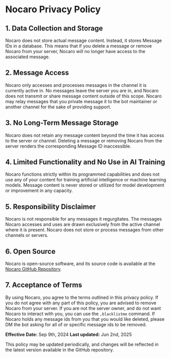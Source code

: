 # Nocaro Privacy Policy

## 1. Data Collection and Storage

Nocaro does not store actual message content. Instead, it stores Message IDs in a database. This means that if you delete a message or remove Nocaro from your server, Nocaro will no longer have access to the associated message.

## 2. Message Access

Nocaro only accesses and processes messages in the channel it is currently active in. No messages leave the server you are in, and Nocaro does not transmit or share message content outside of this scope. Nocaro may relay messages that you private message it to the bot maintainer or another channel for the sake of providing support.

## 3. No Long-Term Message Storage

Nocaro does not retain any message content beyond the time it has access to the server or channel. Deleting a message or removing Nocaro from the server renders the corresponding Message ID inaccessible.

## 4. Limited Functionality and No Use in AI Training

Nocaro functions strictly within its programmed capabilities and does not use any of your content for training artificial intelligence or machine learning models. Message content is never stored or utilized for model development or improvement in any capacity.

## 5. Responsibility Disclaimer

Nocaro is not responsible for any messages it regurgitates. The messages Nocaro accesses and uses are drawn exclusively from the active channel where it is present. Nocaro does not store or process messages from other channels or servers.

## 6. Open Source

Nocaro is open-source software, and its source code is available at the [Nocaro GitHub Repository](https://github.com/Bobbyperson/nocaro).

## 7. Acceptance of Terms

By using Nocaro, you agree to the terms outlined in this privacy policy. If you do not agree with any part of this policy, you are advised to remove Nocaro from your server. If you are not the server owner, and do not want Nocaro to interact with you, you can use the `,blacklistme` command. If Nocaro holds any message ids from you that you would like deleted, please DM the bot asking for all of or specific message ids to be removed.

**Effective Date:** Sep 9th, 2024
**Last updated:** Jun 2nd, 2025

This policy may be updated periodically, and changes will be reflected in the latest version available in the GitHub repository.
